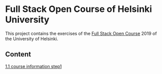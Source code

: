 
# Full Stack Open Course of Helsinki University

This project contains the exercises of the [Full Stack Open Course](https://fullstackopen.com/en/) 2019 of the University of Helsinki.

## Content
 [ 1.1 course information step1](https://github.com/sajjadtaghilou/full-stack-helsinki/tree/master/PART%201/1.1%20course%20information%20step1)